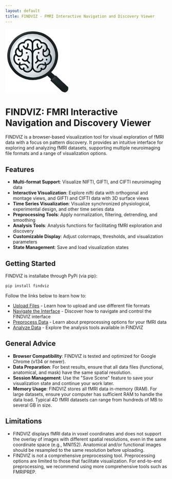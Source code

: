 ```yaml
---
layout: default
title: FINDVIZ - FMRI Interactive Navigation and Discovery Viewer
---
```

<img src="https://raw.githubusercontent.com/tsb46/fmri-findviz/main/findviz/static/images/FIND.png" width="200" height="200" alt="findviz-logo">

# FINDVIZ: FMRI Interactive Navigation and Discovery Viewer

FINDVIZ is a browser-based visualization tool for visual exploration of fMRI data with a focus on pattern discovery. It provides an intuitive interface for exploring and analyzing fMRI datasets, supporting multiple neuroimaging file formats and a range of visualization options.

## Features

- **Multi-format Support**: Visualize NIFTI, GIFTI, and CIFTI neuroimaging data
- **Interactive Visualization**: Explore nifti data with orthogonal and montage views, and GIFTI and CIFTI data with 3D surface views
- **Time Series Visualization**: Visualize synchronized physiological, experimental design, and other time series data
- **Preprocessing Tools**: Apply normalization, filtering, detrending, and smoothing
- **Analysis Tools**: Analysis functions for facilitating fMRI exploration and discovery
- **Customizable Display**: Adjust colormaps, thresholds, and visualization parameters
- **State Management**: Save and load visualization states

## Getting Started

FINDVIZ is installabe through PyPi (via pip):

```bash
pip install findviz
```

 Follow the links below to learn how to:

- [Upload Files](file-upload.html) - Learn how to upload and use different file formats
- [Navigate the Interface](navigation.html) - Discover how to navigate and control the FINDVIZ interface
- [Preprocess Data](preprocessing.html) - Learn about preprocessing options for your fMRI data
- [Analyze Data](analysis.html) - Explore the analysis tools available in FINDVIZ

## General Advice

- **Browser Compatibility**: FINDVIZ is tested and optimized for Google Chrome (v134 or newer).
- **Data Preparation**: For best results, ensure that all data files (functional, anatomical, and mask) have the same spatial resolution.
- **Session Management**: Use the "Save Scene" feature to save your visualization state and continue your work later.
- **Memory Usage**: FINDVIZ stores all fMRI data in-memory (RAM). For large datasets, ensure your computer has sufficient RAM to handle the data load. Typical 4D fMRI datasets can range from hundreds of MB to several GB in size.

## Limitations

- FINDVIZ displays fMRI data in voxel coordinates and does not support the overlay of images with different spatial resolutions, even in the same coordinate space (e.g., MNI152). Anatomical and/or functional images should be resampled to the same resolution before uploading.
- FINDVIZ is not a comprehensive preprocessing tool. Preprocessing options are limited to those that facilitate visualization. For end-to-end preprocessing, we recommend using more comprehensive tools such as FMRIPREP. 